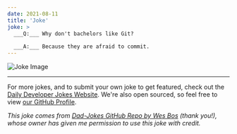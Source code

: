 ```yaml
---
date: 2021-08-11
title: 'Joke'
joke: >
  ___Q:___ Why don't bachelors like Git?
  
  ___A:___ Because they are afraid to commit.
---
```



![Joke Image](https://private.xtrp.io/projects/DailyDeveloperJokes/public_image_server/images/5e1258e3bbae5.png)

---

For more jokes, and to submit your own joke to get featured, check out the [Daily Developer Jokes Website](https://dailydeveloperjokes.github.io/). We're also open sourced, so feel free to view [our GitHub Profile](https://github.com/dailydeveloperjokes).


_This joke comes from [Dad-Jokes GitHub Repo by Wes Bos](https://github.com/wesbos/dad-jokes) (thank you!), whose owner has given me permission to use this joke with credit._

<!--
Joke text:
**Q:** Why don't bachelors like Git?

**A:** Because they are afraid to commit.
 -->



